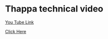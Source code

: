 
# Thappa technical video

[You Tube Link](https://www.youtube.com/watch?v=VuTjWcrFJTg&list=PLwGdqUZWnOp1or99dYuEnb01qCGb5lipQ&index=3)

[Click Here](http://xdfour.surge.sh/)

